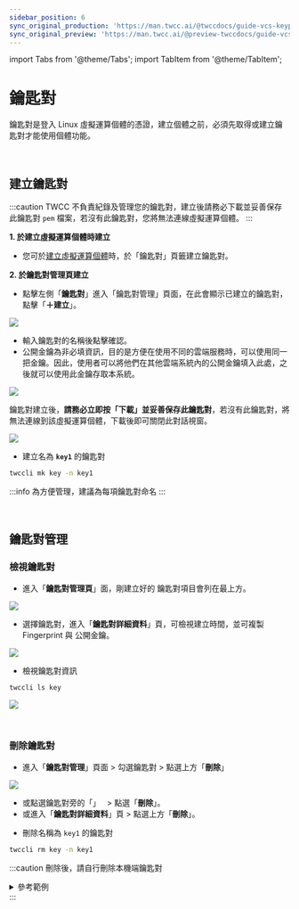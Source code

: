 ```yaml
---
sidebar_position: 6
sync_original_production: 'https://man.twcc.ai/@twccdocs/guide-vcs-keypair-zh'
sync_original_preview: 'https://man.twcc.ai/@preview-twccdocs/guide-vcs-keypair-zh'
---
```


import Tabs from '@theme/Tabs';
import TabItem from '@theme/TabItem';

# 鑰匙對

鑰匙對是登入 Linux 虛擬運算個體的憑證，建立個體之前，必須先取得或建立鑰匙對才能使用個體功能。

<br/>

## 建立鑰匙對

:::caution
TWCC 不負責紀錄及管理您的鑰匙對，建立後請務必下載並妥善保存此鑰匙對 `pem` 檔案，若沒有此鑰匙對，您將無法連線虛擬運算個體。
:::


<Tabs>

<TabItem value="TWCC 入口網站" label="TWCC 入口網站">

**1. 於建立虛擬運算個體時建立**

- 您可於[建立虛擬運算個體](https://man.twcc.ai/@twccdocs/guide-vcs-create-zh)時，於「鑰匙對」頁籤建立鑰匙對。

**2. 於鑰匙對管理頁建立**

* 點擊左側「**鑰匙對**」進入「鑰匙對管理」頁面，在此會顯示已建立的鑰匙對，點擊「**＋建立**」。

![](https://cos.twcc.ai/SYS-MANUAL/uploads/upload_191bdca9d25142835b1a798fb12c1354.png)


* 輸入鑰匙對的名稱後點擊確認。
* 公開金鑰為非必填資訊，目的是方便在使用不同的雲端服務時，可以使用同一把金鑰。因此，使用者可以將他們在其他雲端系統內的公開金鑰填入此處，之後就可以使用此金鑰存取本系統。

![](https://cos.twcc.ai/SYS-MANUAL/uploads/upload_1b7f0ee96d82e1bc311b03f8e20cfc36.png)

鑰匙對建立後，**請務必立即按「下載」並妥善保存此鑰匙對**，若沒有此鑰匙對，將無法連線到該虛擬運算個體，下載後即可關閉此對話視窗。

![](https://cos.twcc.ai/SYS-MANUAL/uploads/upload_4d1384109af22c920d204ff660722e70.png)


</TabItem>

<TabItem value="TWCC CLI" label="TWCC CLI">


- 建立名為 **`key1`** 的鑰匙對

```bash
twccli mk key -n key1
```

:::info
為方便管理，建議為每項鑰匙對命名
:::

</TabItem>

</Tabs>

<br/>


## 鑰匙對管理

### 檢視鑰匙對

<Tabs>

<TabItem value="TWCC 入口網站" label="TWCC 入口網站">

* 進入「**鑰匙對管理頁**」面，剛建立好的 鑰匙對項目會列在最上方。

![](https://cos.twcc.ai/SYS-MANUAL/uploads/upload_f1a55b04e28e4aea16e87b4d797a5cd1.png)

- 選擇鑰匙對，進入「**鑰匙對詳細資料**」頁，可檢視建立時間，並可複製 Fingerprint 與 公開金鑰。

![](https://cos.twcc.ai/SYS-MANUAL/uploads/upload_2d1643df05cacbbb686bc10776a671aa.png)



</TabItem>

<TabItem value="TWCC CLI" label="TWCC CLI">

- 檢視鑰匙對資訊

```bash
twccli ls key
```

![](https://cos.twcc.ai/SYS-MANUAL/uploads/upload_752e44d40060a214fa67fba1db2a1ead.png)

</TabItem>

</Tabs>

<br/>

### 刪除鑰匙對

<Tabs>

<TabItem value="TWCC 入口網站" label="TWCC 入口網站">

* 進入「**鑰匙對管理**」頁面 > 勾選鑰匙對 > 點選上方「**刪除**」

![](https://cos.twcc.ai/SYS-MANUAL/uploads/upload_bbfda9c9b2de52067e3d6f1e67687404.png)

- 或點選鑰匙對旁的「<i class="fa fa-ellipsis-v fa-20" aria-hidden="true"></i>」 &nbsp; > 點選「**刪除**」。
- 或進入「**鑰匙對詳細資料**」頁 > 點選上方「**刪除**」。

</TabItem>

<TabItem value="TWCC CLI" label="TWCC CLI">

- 刪除名稱為 `key1` 的鑰匙對 
```bash
twccli rm key -n key1
```
:::caution
刪除後，請自行刪除本機端鑰匙對
<details>

<summary>參考範例</summary>

![](https://cos.twcc.ai/SYS-MANUAL/uploads/upload_0ebc5f5ed8ea2bff1c5e0d8311873eb5.png)

</details>
:::

</TabItem>

</Tabs>